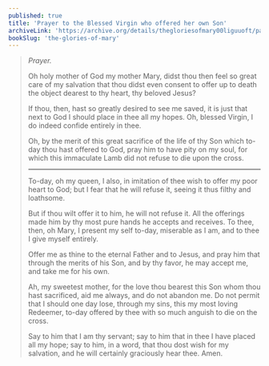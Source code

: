 ```yaml
---
published: true
title: 'Prayer to the Blessed Virgin who offered her own Son'
archiveLink: 'https://archive.org/details/thegloriesofmary00liguuoft/page/474?view=theater'
bookSlug: 'the-glories-of-mary'
---
```


> *Prayer.*
>
> Oh holy mother of God my mother Mary, didst thou then feel so great care of my salvation that thou didst even consent to offer up to death the object dearest to thy heart, thy beloved Jesus?
>
> If thou, then, hast so greatly desired to see me saved, it is just that next to God I should place in thee all my hopes. Oh, blessed Virgin, I do indeed confide entirely in thee.
>
> Oh, by the merit of this great sacrifice of the life of thy Son which to-day thou hast offered to God, pray him to have pity on my soul, for which this immaculate Lamb did not refuse to die upon the cross.
>
> ---
>
> To-day, oh my queen, I also, in imitation of thee wish to offer my poor heart to God; but I fear that he will refuse it, seeing it thus filthy and loathsome.
>
> But if thou wilt offer it to him, he will not refuse it. All the offerings made him by thy most pure hands he accepts and receives. To thee, then, oh Mary, I present my self to-day, miserable as I am, and to thee I give myself entirely.
>
> Offer me as thine to the eternal Father and to Jesus, and pray him that through the merits of his Son, and by thy favor, he may accept me, and take me for his own.
>
> Ah, my sweetest mother, for the love thou bearest this Son whom thou hast sacrificed, aid me always, and do not abandon me. Do not permit that I should one day lose, through my sins, this my most loving Redeemer, to-day offered by thee with so much anguish to die on the cross.
>
> Say to him that I am thy servant; say to him that in thee I have placed all my hope; say to him, in a word, that thou dost wish for my salvation, and he will certainly graciously hear thee. Amen.